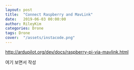 ```yaml
---
layout: post
title:  "Connect Raspberry and MavLink"
date:   2019-06-03 00:00:00
author: RileyKim
categories: Drone
tags: Drone
cover:  "/assets/instacode.png"
---
```


<http://ardupilot.org/dev/docs/raspberry-pi-via-mavlink.html>

여기 보면서 작성


